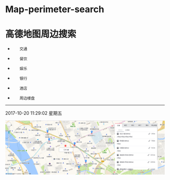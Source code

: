 # Map-perimeter-search
# 高德地图周边搜索
-        交通
-        餐饮
-        娱乐
-        银行
-        酒店
-        周边楼盘

------------
2017-10-20 11:29:02 星期五

![image](https://github.com/wangpeng1478/Map-perimeter-search/blob/master/ico/20171020110847.png)
